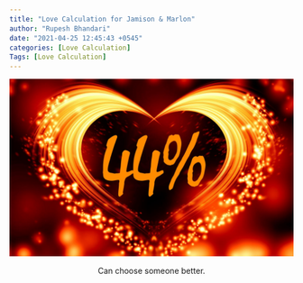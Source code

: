 ```yaml
---
title: "Love Calculation for Jamison & Marlon"
author: "Rupesh Bhandari"
date: "2021-04-25 12:45:43 +0545"
categories: [Love Calculation]
Tags: [Love Calculation]
---
```


![Match Picture](/assets/img/lovecal/jamison-marlon.jpg)

<p style="text-align:center">Can choose someone better.</p>
    